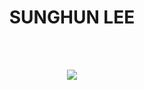 <h1 align="center">SUNGHUN LEE</h1>

<div align="center">
  <br />
  <br />

  <p herf="https://kusdsuna.tistory.com/">
    <img src="https://skillicons.dev/icons?i=js,ts,react,nextjs,redux,recoil,figma,git,aws,styledcomponents,nodejs,vercel&perline=3"/>
  </p>
  <!-- jest,flutter  -->

  <br />
  <br />
</div>  
